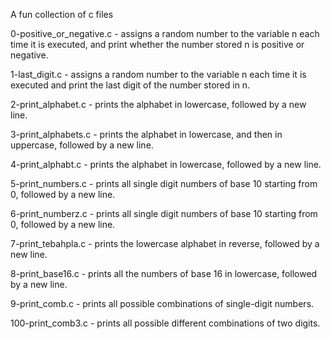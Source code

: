 A fun collection of c files

0-positive_or_negative.c - assigns a random number to the variable n each time it is executed, and print whether the number stored n is positive or negative.

1-last_digit.c - assigns a random number to the variable n each time it is executed and  print the last digit of the number stored in n.

2-print_alphabet.c - prints the alphabet in lowercase, followed by a new line.

3-print_alphabets.c - prints the alphabet in lowercase, and then in uppercase, followed by a new line.

4-print_alphabt.c - prints the alphabet in lowercase, followed by a new line.

5-print_numbers.c - prints all single digit numbers of base 10 starting from 0, followed by a new line.

6-print_numberz.c - prints all single digit numbers of base 10 starting from 0, followed by a new line.

7-print_tebahpla.c - prints the lowercase alphabet in reverse, followed by a new line.

8-print_base16.c - prints all the numbers of base 16 in lowercase, followed by a new line.

9-print_comb.c - prints all possible combinations of single-digit numbers.

100-print_comb3.c -  prints all possible different combinations of two digits.



